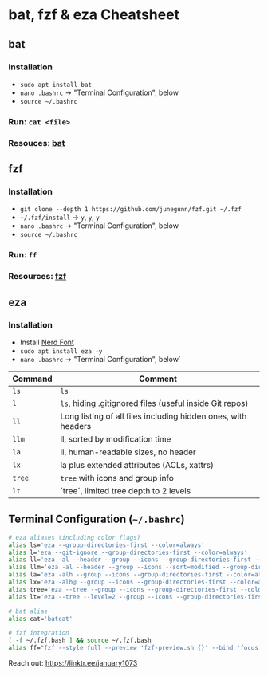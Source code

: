# bat, fzf & eza Cheatsheet

## bat

### Installation
* `sudo apt install bat`
* `nano .bashrc` → "Terminal Configuration", below
* `source ~/.bashrc`

### Run: `cat <file>`

### Resouces: [bat](https://github.com/sharkdp/bat)

## fzf

### Installation
* `git clone --depth 1 https://github.com/junegunn/fzf.git ~/.fzf`
* `~/.fzf/install` → `y`, `y`, `y`
* `nano .bashrc` → "Terminal Configuration", below
* `source ~/.bashrc`

### Run: `ff`

### Resources: [fzf](https://github.com/junegunn/fzf)

## eza

### Installation
* Install [Nerd Font](https://www.nerdfonts.com/)
* `sudo apt install eza -y`
* `nano .bashrc` → "Terminal Configuration", below`

| Command | Comment |
|---------|---------|
| `ls` | `ls` |
| `l` | `ls`, hiding .gitignored files (useful inside Git repos) |
| `ll` | Long listing of all files including hidden ones, with headers |
| `llm` | ll, sorted by modification time |
| `la` | ll, human-readable sizes, no header |
| `lx` | la plus extended attributes (ACLs, xattrs) |
| `tree` | `tree` with icons and group info |
| `lt` | ´tree´, limited tree depth to 2 levels |

## Terminal Configuration (`~/.bashrc`)
```bash
# eza aliases (including color flags)
alias ls='eza --group-directories-first --color=always'
alias l='eza --git-ignore --group-directories-first --color=always'
alias ll='eza -al --header --group --icons --group-directories-first --color=always'
alias llm='eza -al --header --group --icons --sort=modified --group-directories-first --color=always'
alias la='eza -alh --group --icons --group-directories-first --color=always'
alias lx='eza -alh@ --group --icons --group-directories-first --color=always'
alias tree='eza --tree --group --icons --group-directories-first --color=always'
alias lt='eza --tree --level=2 --group --icons --group-directories-first --color=always'

# bat alias
alias cat='batcat'

# fzf integration
[ -f ~/.fzf.bash ] && source ~/.fzf.bash
alias ff="fzf --style full --preview 'fzf-preview.sh {}' --bind 'focus:transform-header:file --brief {}'"

```

Reach out: https://linktr.ee/january1073
